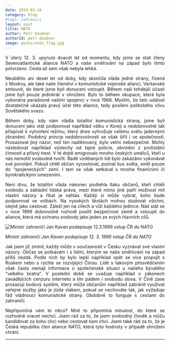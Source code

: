 ```yaml
---
date: 2019-03-18
category: blog
#tags: zahranici
layout: post
title: NATO
author: Petr Daubner
authorId: petr.daubner
image: posts/nato_flag.jpg
---
```


<p style='text-align: justify;'>
V úterý 12.&nbsp;3. upynulo dvacet let od momentu, kdy jsme se stali členy Severoatlantické aliance NATO a naše směřování na západ bylo tímto potvrzeno. Cesta až sem však nebyla lehká.

</p><p style='text-align: justify;'>
Neuběhlo ani deset let od doby, kdy skončila vláda jedné strany, řízená z&nbsp;Moskvy, ale také naše členství v komunistické vojenské alianci, Varšavské smlouvě, do které jsme byli donuceni vstoupit. Během naší tehdejší účasti jsme byli pouze jedinkrát v ohrožení. Bylo to během okupace, která byla vykonána paradoxně našimi spojenci v roce 1968. Myslím, že tato událost dostatečně ukázala pravý účel této aliance, tedy posílení politického vlivu Sovětského svazu. 

</p><p style='text-align: justify;'>
Během doby, kdy nám vládla totalitní komunistická strana, jsme byli donuceni jako stát podporovat například válku v Koreji a nedobrovolně tak přispívat k vytvoření režimu, který dnes vyhrožuje celému světu jadernými zbraněmi. Podobný princip nedobrovolnosti se však šířil i ve společnosti. Prosazovat jiný názor, než ten nadiktovaný, bylo velmi nebezpečné. Mohly následovat například výslechy od tajné policie, obvinění z protistátní činnosti a přísný trest. V&nbsp;té době emigrovalo mnoho českých umělců, kteří u nás nemohli svobodně tvořit. Řadě vzdělaných lidí bylo zakázáno vykonávat své povolání. Pokud chtěl občan vycestovat, poznat kus světa, směl pouze do “spojeneckých” zemí. I tam se však setkával s&nbsp;mnoha finančními či byrokratickými omezeními. 
  
</p><p style='text-align: justify;'>
Není divu, že totalitní vláda nakonec podlehla tlaku občanů, kteří chtěli svobodu a základní lidská práva, mezi které mimo jiné patří možnost mít vlastní názory a říkat je nahlas. Každý si může vybrat, koho bude podporovat ve volbách. Na vysokých školách mohou studovat všichni, stejně jako cestovat. Záleží jen na cílech a vůli každého jedince. Náš stát se v&nbsp;roce 1999 dobrovolně rozhodl posílit bezpečnost země a vstoupit do aliance, která má ochranu svobody jako jeden ze svých hlavních cílů.</p>
  
<img src="https://petrdaubner.cz/assets/img/posts/NATO1_kavan.jpg" alt="Ministr zahraničí Jan Kavan podepisuje 12.3.1999 vstup ČR do NATO"/>

<i>Ministr zahraničí Jan Kavan podepisuje 12.&nbsp;3.&nbsp;1999 vstup ČR do NATO</i>

<p style='text-align: justify;'>
Jak jsem již zmínil, každý může v současnosti v Česku vyznávat své vlastní názory. Občas se potkávám i s&nbsp;lidmi, kterým se naše směřování na západ příliš nezdá. Podle nich by bylo lepší například opět se více propojit s Ruskem nebo s&nbsp;rychle se rozvíjející Čínou. Lidé s&nbsp;takovým přesvědčením však často nemají informace o společenské situaci u našeho bývalého “velkého bratra”. V poslední době se uvažuje například o zákonech zavádějících cenzuru internetu a tím pádem i svobodu slova. V Číně zase prosazují bodový systém, který může občanům například zabránit využívat veřejné služby jako je jízda vlakem, pokud se nechováte tak, jak vyžaduje řád vládnoucí komunistické strany. Obdobně to funguje s&nbsp;cestami do zahraničí.

</p><p style='text-align: justify;'>
Nepřipomíná vám to něco? Mně to připomíná minulost, do které se rozhodně vracet nechci. Jsem rád za to, že jsem svobodný člověk a můžu kandidovat za koho chci nebo cestovat kam chci. Jsem také rád za to, že je Česká republika člen aliance NATO, která tyto hodnoty v&nbsp;případě ohrožení chrání.
</p>

---
